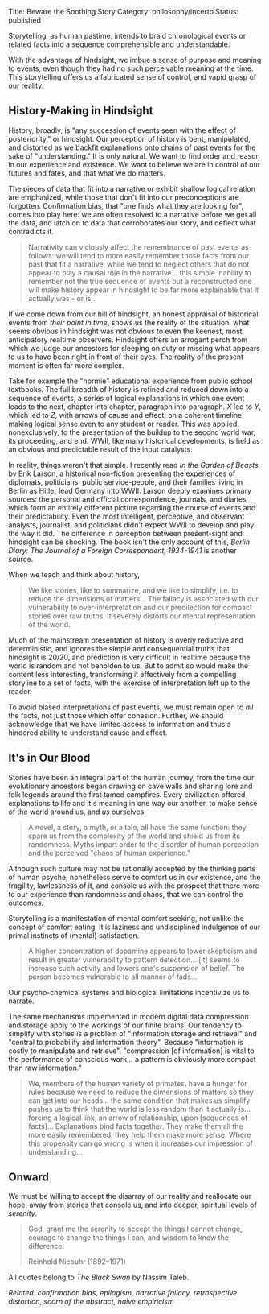 Title: Beware the Soothing Story 
Category: philosophy/incerto 
Status: published

Storytelling, as human pastime, intends to braid chronological events or related facts into a sequence comprehensible and understandable.

With the advantage of hindsight, we imbue a sense of purpose and meaning to events, even though they had no such perceivable meaning at the time. This storytelling offers us a fabricated sense of control, and vapid grasp of our reality.

## History-Making in Hindsight

History, broadly, is "any succession of events seen with the effect of posteriority," or hindsight. Our perception of history is bent, manipulated, and distorted as we backfit explanations onto chains of past events for the sake of "understanding." It is only natural. We want to find order and reason in our experience and existence. We want to believe we are in control of our futures and fates, and that what we do matters. 

The pieces of data that fit into a narrative or exhibit shallow logical relation are emphasized, while those that don't fit into our preconceptions are forgotten. Confirmation bias, that "one finds what they are looking for", comes into play here: we are often resolved to a narrative before we get all the data, and latch on to data that corroborates our story, and deflect what contradicts it. 

> Narrativity can viciously affect the remembrance of past events as follows: we will tend to more easily remember those facts from our past that fit a narrative, while we tend to neglect others that do not appear to play a causal role in the narrative... this simple inability to remember not the true sequence of events but a reconstructed one will make history appear in hindsight to be far more explainable that it actually was - or is...

If we come down from our hill of hindsight, an honest appraisal of historical events from _their point in time_, shows us the reality of the situation: what seems obvious in hindsight was not obvious to even the keenest, most anticipatory realtime observers. Hindsight offers an arrogant perch 
from which we judge our ancestors for sleeping on duty or missing what appears to us to have been right in front of their eyes. The reality of the present moment is often far more complex.

Take for example the "normie" educational experience from public school textbooks. The full breadth of history is refined and reduced down into a sequence of events, a series of logical explanations in which one event leads to the next, chapter into chapter, paragraph into paragraph. _X_ led to 
_Y_, which led to _Z_, with arrows of cause and effect, on a coherent timeline making logical sense even to any student or reader. 
This was applied, nonexclusively, to the presentation of the buildup to the second world war, its proceeding, and end. WWII, like many historical developments, is held as an obvious and predictable result of the input catalysts.

In reality, things weren't that simple. I recently read _In the Garden of Beasts_ by Erik Larson, a historical non-fiction presenting the experiences of diplomats, politicians, public service-people, and their families living in Berlin as Hitler lead Germany into WWII. Larson deeply examines primary sources: the personal and official correspondence, journals, and diaries, which form an entirely different picture regarding the course of events and their predictability. Even the most intelligent, perceptive, and observant analysts, journalist, and politicians didn't expect WWII to develop and play the way it did. The difference in perception between present-sight and hindsight can be shocking. The book isn't the only account of this, _Berlin Diary: The Journal of a Foreign Correspondent, 1934-1941_ is another source.

When we teach and think about history,

> We like stories, like to summarize, and we like to simplify, i.e. to reduce the dimensions of matters... The fallacy is associated with our vulnerability to over-interpretation and our predilection for compact stories over raw truths. It severely distorts our mental representation of the world.

Much of the mainstream presentation of history is overly reductive and deterministic, and ignores the simple and consequential truths that hindsight is 20/20, and prediction is very difficult in realtime because the world is random and not beholden to us. But to admit so would make the content less interesting, transforming it effectively from a compelling storyline to a set of facts, with the exercise of interpretation left up to the reader.

To avoid biased interpretations of past events, we must remain open to _all_ the facts, not just those which offer cohesion. Further, we should acknowledge that we have limited access to information and thus a hindered ability to understand cause and effect.

## It's in Our Blood

Stories have been an integral part of the human journey, from the time our evolutionary ancestors began drawing on cave walls and sharing lore and folk legends around the first tamed campfires. Every civilization offered explanations to life and it's meaning in one way our another, to make sense of the world around us, and _us_ ourselves.

> A novel, a story, a myth, or a tale, all have the same function: they spare us from the complexity of the world and shield us from its randomness. Myths impart order to the disorder of human perception and the perceived "chaos of human experience."

Although such culture may not be rationally accepted by the thinking parts of human psyche, nonetheless serve to comfort us in our existence, and the fragility, lawlessness of it, and console us with the prospect that there more to our experience than randomness and chaos, that we can control the outcomes.

Storytelling is a manifestation of mental comfort seeking, not unlike the concept of comfort eating. It is laziness and undisciplined indulgence of our primal instincts of (mental) satisfaction.

> A higher concentration of dopamine appears to lower skepticism and result in greater vulnerability to pattern detection... [it] seems to increase such activity and lowers one's suspension of belief. The person becomes vulnerable to all manner of fads...

Our psycho-chemical systems and biological limitations incentivize us to narrate.

The same mechanisms implemented in modern digital data compression and storage apply to the workings of our finite brains. Our tendency to simplify with stories is a problem of "information storage and retrieval" and "central to probability and information theory". Because "information is costly to
manipulate and retrieve", "compression [of information] is vital to the performance of conscious work... a pattern is obviously more compact than raw information."

> We, members of the human variety of primates, have a hunger for rules because we need to reduce the dimensions of matters so they can get into our heads... the same condition that makes us simplify pushes us to think that the world is less random than it actually is... forcing a logical link, 
> an arrow of relationship, upon [sequences of facts]... Explanations bind facts together. They make them all the more easily remembered; they help them make more sense. Where this propensity can go wrong is when it increases our impression of understanding...

## Onward

We must be willing to accept the disarray of our reality and reallocate our hope, away from stories that console us, and into deeper, spiritual levels of _serenity_.

> God, grant me the serenity to accept the things I cannot change, courage to change the things I can, and wisdom to know the difference. <p class="annotation">Reinhold Niebuhr (1892–1971)</p>

All quotes belong to _The Black Swan_ by Nassim Taleb.

_Related: confirmation bias, epilogism, narrative fallacy, retrospective distortion, scorn of the abstract, naive empiricism_ 
